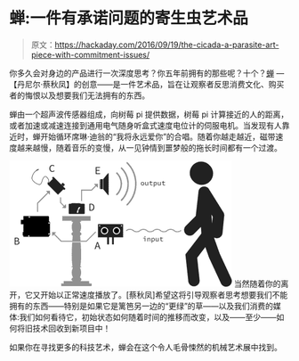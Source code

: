 # 蝉:一件有承诺问题的寄生虫艺术品

> 原文：<https://hackaday.com/2016/09/19/the-cicada-a-parasite-art-piece-with-commitment-issues/>

你多久会对身边的产品进行一次深度思考？你五年前拥有的那些呢？十个？[蝉](http://danielkerris.com/portfolio/cicada-tape-player-fear-commitment/) —【丹尼尔·蔡秋凤】的创意——是一件艺术品，旨在让观察者反思消费文化、购买者的悔恨以及想要我们无法拥有的东西。

蝉由一个超声波传感器组成，向树莓 pi 提供数据，树莓 pi 计算接近的人的距离，或者加速或减速连接到通用电气随身听盒式速度电位计的伺服电机。当发现有人靠近时，蝉开始循环席琳·迪翁的“我将永远爱你”的合唱。随着你越走越近，磁带速度越来越慢，随着音乐的变慢，从一见钟情到噩梦般的拖长时间都有一个过渡。

[![cicada-diagram_white](img/89128a57513ed8d11abb3bab5ad317eb.png)](https://hackaday.com/wp-content/uploads/2016/09/cicada-diagram_white.png) 当然随着你的离开，它又开始以正常速度播放了。[蔡秋凤]希望这将引导观察者思考想要我们不能拥有的东西——特别是如果它是篱笆另一边的“更绿”的草——以及我们消费的媒体:我们如何看待它，初始状态如何随着时间的推移而改变，以及——至少——如何将旧技术回收到新项目中！

如果你在寻找更多的科技艺术，蝉会在这个令人毛骨悚然的机械艺术展中找到。